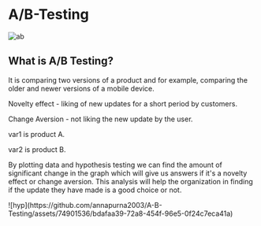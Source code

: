 # A/B-Testing
![ab](https://github.com/annapurna2003/A-B-Testing/assets/74901536/aca6aa6b-424f-40d9-8c10-960ba6e24f72)

<h2>What is A/B Testing?</h2>
<p>It is comparing two versions of a product and for example, comparing the older and newer versions of a mobile device.</p>
<p>Novelty effect - liking of new updates for a short period by customers.</p>
<p>Change Aversion - not liking the new update by the user.</p>

<p>var1 is product A.</p>
<p>var2 is product B.</p>

<p>By plotting data and hypothesis testing we can find the amount of significant change in the graph which will give us answers if it's a novelty effect or change aversion. This analysis will help the organization in finding if the update they have made is a good choice or not.</p>
![hyp](https://github.com/annapurna2003/A-B-Testing/assets/74901536/bdafaa39-72a8-454f-96e5-0f24c7eca41a)
